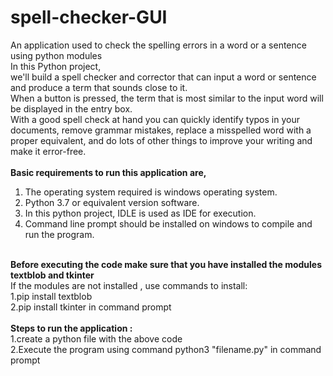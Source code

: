 # spell-checker-GUI
 An application used to check the spelling errors in a word or a sentence using python modules<br>
 In this Python project, <br> we'll build a spell checker and corrector that can input a word or sentence  and produce a term that sounds close to it. <br>When a button is pressed, the term that is most similar to the input word will be displayed in the entry box.<br>
With a good spell check at hand you can quickly identify typos in your documents, remove grammar mistakes, replace a misspelled word with a proper equivalent, and do lots of other things to improve your writing and make it error-free. <br> <br>
<b>Basic requirements to run this application are,</b> <br>
1.	The operating system required is windows operating system.<br>
2.	Python 3.7 or equivalent version software.<br>
3.	In this python project, IDLE is used as IDE for execution.<br>
4.	Command line prompt should be installed on windows to compile and run the program.
<br>
<b>Before executing the code make sure that you have installed the modules textblob and tkinter<br></b>If the modules are not installed , use commands to install:<br>1.pip install textblob <br> 2.pip install tkinter in command prompt<br>
<br><b>Steps to run the application :<br> </b>
1.create a python file with the above code <br>
2.Execute the program using command python3 "filename.py" in command prompt



